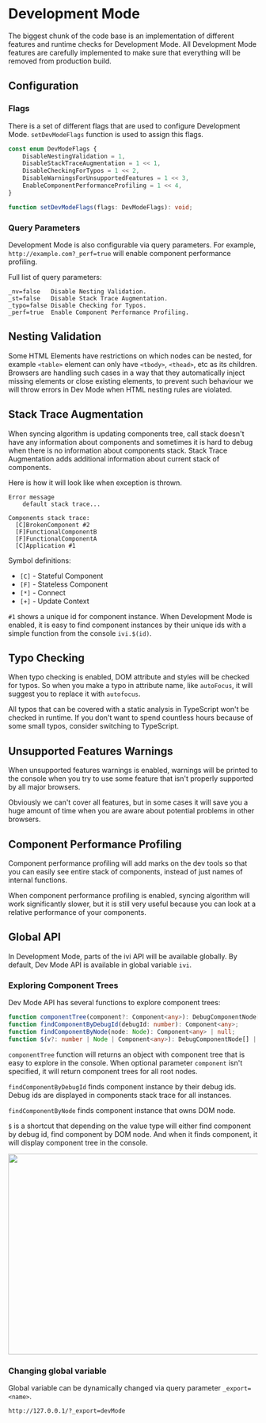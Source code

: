 # Development Mode

The biggest chunk of the code base is an implementation of different features and runtime checks for Development Mode.
All Development Mode features are carefully implemented to make sure that everything will be removed from
production build.

## Configuration

### Flags

There is a set of different flags that are used to configure Development Mode. `setDevModeFlags` function is used to
assign this flags.

```ts
const enum DevModeFlags {
    DisableNestingValidation = 1,
    DisableStackTraceAugmentation = 1 << 1,
    DisableCheckingForTypos = 1 << 2,
    DisableWarningsForUnsupportedFeatures = 1 << 3,
    EnableComponentPerformanceProfiling = 1 << 4,
}

function setDevModeFlags(flags: DevModeFlags): void;
```

### Query Parameters

Development Mode is also configurable via query parameters. For example, `http://example.com?_perf=true` will
enable component performance profiling.

Full list of query parameters:

```
_nv=false   Disable Nesting Validation.
_st=false   Disable Stack Trace Augmentation.
_typo=false Disable Checking for Typos.
_perf=true  Enable Component Performance Profiling.
```

## Nesting Validation

Some HTML Elements have restrictions on which nodes can be nested, for example `<table>` element can only have
`<tbody>`, `<thead>`, etc as its children. Browsers are handling such cases in a way that they automatically inject
missing elements or close existing elements, to prevent such behaviour we will throw errors in Dev Mode when
HTML nesting rules are violated.

## Stack Trace Augmentation

When syncing algorithm is updating components tree, call stack doesn't have any information about components and
sometimes it is hard to debug when there is no information about components stack. Stack Trace Augmentation adds
additional information about current stack of components.

Here is how it will look like when exception is thrown.

```
Error message
    default stack trace...

Components stack trace:
  [C]BrokenComponent #2
  [F]FunctionalComponentB
  [F]FunctionalComponentA
  [C]Application #1
```

Symbol definitions:

- `[C]` - Stateful Component
- `[F]` - Stateless Component
- `[*]` - Connect
- `[+]` - Update Context

`#1` shows a unique id for component instance. When Development Mode is enabled, it is easy to find component
instances by their unique ids with a simple function from the console `ivi.$(id)`.

## Typo Checking

When typo checking is enabled, DOM attribute and styles will be checked for typos. So when you make a typo in attribute
name, like `autoFocus`, it will suggest you to replace it with `autofocus`.

All typos that can be covered with a static analysis in TypeScript won't be checked in runtime. If you don't want to
spend countless hours because of some small typos, consider switching to TypeScript.

## Unsupported Features Warnings

When unsupported features warnings is enabled, warnings will be printed to the console when you try to use some feature
that isn't properly supported by all major browsers.

Obviously we can't cover all features, but in some cases it will save you a huge amount of time when you are aware
about potential problems in other browsers.

## Component Performance Profiling

Component performance profiling will add marks on the dev tools so that you can easily see entire stack of components,
instead of just names of internal functions.

When component performance profiling is enabled, syncing algorithm will work significantly slower, but it is still
very useful because you can look at a relative performance of your components.

## Global API

In Development Mode, parts of the ivi API will be available globally. By default, Dev Mode API is available in global
variable `ivi`.

### Exploring Component Trees

Dev Mode API has several functions to explore component trees:

```ts
function componentTree(component?: Component<any>): DebugComponentNode[] | null;
function findComponentByDebugId(debugId: number): Component<any>;
function findComponentByNode(node: Node): Component<any> | null;
function $(v?: number | Node | Component<any>): DebugComponentNode[] | null;
```

`componentTree` function will returns an object with component tree that is easy to explore in the console. When
optional parameter `component` isn't specified, it will return component trees for all root nodes.

`findComponentByDebugId` finds component instance by their debug ids. Debug ids are displayed in components
stack trace for all instances.

`findComponentByNode` finds component instance that owns DOM node.

`$` is a shortcut that depending on the value type will either find component by debug id, find component by DOM node.
And when it finds component, it will display component tree in the console.

<p align="center">
  <img width="793" height="405" src="https://ivijs.github.io/ivi/dev-mode-component-tree.png">
</p>

### Changing global variable

Global variable can be dynamically changed via query parameter `_export=<name>`.

```
http://127.0.0.1/?_export=devMode
```
